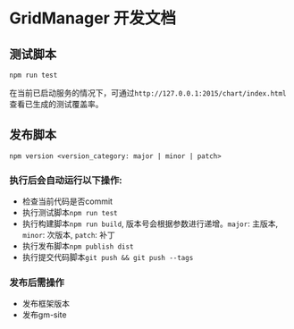 # GridManager 开发文档

## 测试脚本
```
npm run test
```
在当前已启动服务的情况下，可通过`http://127.0.0.1:2015/chart/index.html`查看已生成的测试覆盖率。


## 发布脚本
```
npm version <version_category: major | minor | patch>
```

### 执行后会自动运行以下操作:
- 检查当前代码是否commit
- 执行测试脚本`npm run test`
- 执行构建脚本`npm run build`, 版本号会根据参数进行递增。`major`: 主版本, `minor`: 次版本, `patch`: 补丁
- 执行发布脚本`npm publish dist`
- 执行提交代码脚本`git push && git push --tags`

### 发布后需操作
- 发布框架版本
- 发布gm-site
